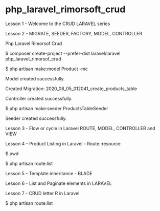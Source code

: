 # php_laravel_rimorsoft_crud

Lesson 1 - Welcome to the CRUD LARAVEL series

Lesson 2 - MIGRATE, SEEDER, FACTORY, MODEL, CONTROLLER

Php Laravel Rimorsof Crud

$ composer create-project --prefer-dist laravel/laravel php_laravel_rimorsof_crud

$ php artisan make:model Product -mc

Model created successfully.

Created Migration: 2020_08_05_012041_create_products_table

Controller created successfully.

$ php artisan make:seeder ProductsTableSeeder

Seeder created successfully.

Lesson 3 - Flow or cycle in Laravel ROUTE, MODEL, CONTROLLER and VIEW

Lesson 4 - Product Listing in Laravel - Route::resource

$ pwd

$ php artisan route:list

Lesson 5 - Template inheritance - BLADE

Lesson 6 - List and Paginate elements in LARAVEL

Lesson 7 - CRUD letter R in Laravel

$ php artisan route:list























